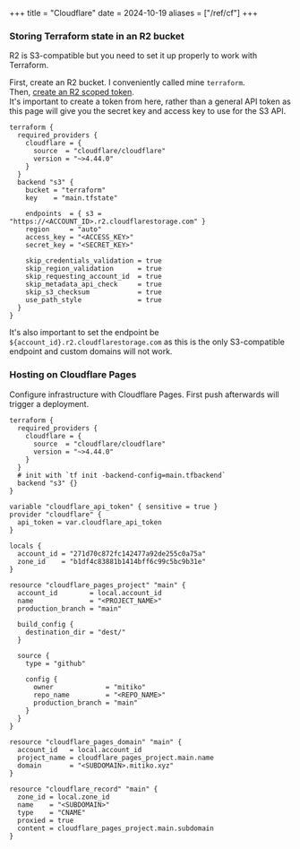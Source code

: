 +++
title = "Cloudflare"
date = 2024-10-19
aliases = ["/ref/cf"]
+++

### Storing Terraform state in an R2 bucket

R2 is S3-compatible but you need to set it up properly to work with Terraform.

First, create an R2 bucket. I conveniently called mine `terraform`.  
Then, [create an R2 scoped token](https://dash.cloudflare.com/?to=/:account/r2/api-tokens).  
It's important to create a token from here, rather than a general API token as
this page will give you the secret key and access key to use for the S3 API.

```
terraform {
  required_providers {
    cloudflare = {
      source  = "cloudflare/cloudflare"
      version = "~>4.44.0"
    }
  }
  backend "s3" {
    bucket = "terraform"
    key    = "main.tfstate"

    endpoints  = { s3 = "https://<ACCOUNT_ID>.r2.cloudflarestorage.com" }
    region     = "auto"
    access_key = "<ACCESS_KEY>"
    secret_key = "<SECRET_KEY>"

    skip_credentials_validation = true
    skip_region_validation      = true
    skip_requesting_account_id  = true
    skip_metadata_api_check     = true
    skip_s3_checksum            = true
    use_path_style              = true
  }
}
```

It's also important to set the endpoint be `${account_id}.r2.cloudflarestorage.com`
as this is the only S3-compatible endpoint and custom domains will not work.

### Hosting on Cloudflare Pages

Configure infrastructure with Cloudflare Pages. First push afterwards will
trigger a deployment.

```
terraform {
  required_providers {
    cloudflare = {
      source  = "cloudflare/cloudflare"
      version = "~>4.44.0"
    }
  }
  # init with `tf init -backend-config=main.tfbackend`
  backend "s3" {}
}

variable "cloudflare_api_token" { sensitive = true }
provider "cloudflare" {
  api_token = var.cloudflare_api_token
}

locals {
  account_id = "271d70c872fc142477a92de255c0a75a"
  zone_id    = "b1df4c83881b1414bff6c99c5bc9b31e"
}

resource "cloudflare_pages_project" "main" {
  account_id        = local.account_id
  name              = "<PROJECT_NAME>"
  production_branch = "main"

  build_config {
    destination_dir = "dest/"
  }

  source {
    type = "github"

    config {
      owner             = "mitiko"
      repo_name         = "<REPO_NAME>"
      production_branch = "main"
    }
  }
}

resource "cloudflare_pages_domain" "main" {
  account_id   = local.account_id
  project_name = cloudflare_pages_project.main.name
  domain       = "<SUBDOMAIN>.mitiko.xyz"
}

resource "cloudflare_record" "main" {
  zone_id = local.zone_id
  name    = "<SUBDOMAIN>"
  type    = "CNAME"
  proxied = true
  content = cloudflare_pages_project.main.subdomain
}
```
